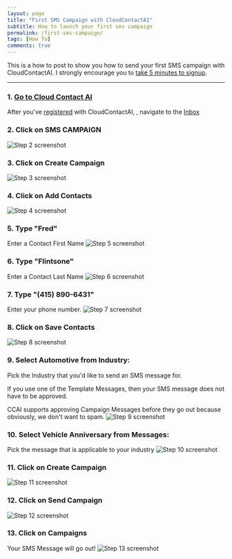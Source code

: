 ```yaml
---
layout: page
title: "First SMS Campaign with CloudContactAI"
subtitle: How to launch your first sms campaign 
permalink: /first-sms-campaign/
tags: [How To]
comments: true
---
```


This is a how to post to show you how to send your first SMS campaign with CloudContactAI.  I strongly encourage you to [take 5 minutes to signup](https://app.cloudcontactai.com/register).

***

### 1. [Go to Cloud Contact AI](https://app.cloudcontactai.com/inbox)
After you've [registered](https://app.cloudcontactai.com/register) with CloudContactAI, , navigate to the [Inbox](https://app.cloudcontactai.com/inbox)


### 2. Click on SMS CAMPAIGN
![Step 2 screenshot](https://images.tango.us/public/screenshot_41fffc0a-f0da-4742-8be5-b9042371b3b0.png?crop=focalpoint&fit=crop&fp-x=0.0578&fp-y=0.1521&fp-z=2.7629&w=1200&mark-w=0.2&mark-pad=0&mark64=aHR0cHM6Ly9pbWFnZXMudGFuZ28udXMvc3RhdGljL21hZGUtd2l0aC10YW5nby13YXRlcm1hcmsucG5n&ar=1792%3A1016)


### 3. Click on  Create Campaign
![Step 3 screenshot](https://images.tango.us/public/screenshot_b7f1551b-cb94-43b1-a9e7-fe41e5620bbd.png?crop=focalpoint&fit=crop&fp-x=0.1981&fp-y=0.1737&fp-z=2.4295&w=1200&mark-w=0.2&mark-pad=0&mark64=aHR0cHM6Ly9pbWFnZXMudGFuZ28udXMvc3RhdGljL21hZGUtd2l0aC10YW5nby13YXRlcm1hcmsucG5n&ar=1792%3A1016)


### 4. Click on  Add Contacts
![Step 4 screenshot](https://images.tango.us/public/screenshot_ff1a6956-cc4a-491c-975e-b5647d6332e2.png?crop=focalpoint&fit=crop&fp-x=0.1978&fp-y=0.4272&fp-z=2.7629&w=1200&mark-w=0.2&mark-pad=0&mark64=aHR0cHM6Ly9pbWFnZXMudGFuZ28udXMvc3RhdGljL21hZGUtd2l0aC10YW5nby13YXRlcm1hcmsucG5n&ar=1792%3A1016)


### 5. Type "Fred"
Enter a Contact First Name
![Step 5 screenshot](https://images.tango.us/public/screenshot_67d23255-e50c-45c0-adb5-9cb1a287a201.png?crop=focalpoint&fit=crop&fp-x=0.3630&fp-y=0.2466&fp-z=2.3622&w=1200&mark-w=0.2&mark-pad=0&mark64=aHR0cHM6Ly9pbWFnZXMudGFuZ28udXMvc3RhdGljL21hZGUtd2l0aC10YW5nby13YXRlcm1hcmsucG5n&ar=1792%3A1016)


### 6. Type "Flintsone"
Enter a Contact Last Name
![Step 6 screenshot](https://images.tango.us/public/screenshot_b30845eb-e327-4fd9-8831-0ebfbd32e85c.png?crop=focalpoint&fit=crop&fp-x=0.4997&fp-y=0.2466&fp-z=2.3622&w=1200&mark-w=0.2&mark-pad=0&mark64=aHR0cHM6Ly9pbWFnZXMudGFuZ28udXMvc3RhdGljL21hZGUtd2l0aC10YW5nby13YXRlcm1hcmsucG5n&ar=1792%3A1016)


### 7. Type "(415) 890-6431"
Enter your phone number.
![Step 7 screenshot](https://images.tango.us/public/screenshot_4ac6be4e-0a1d-440c-8919-177b4199f716.png?crop=focalpoint&fit=crop&fp-x=0.6359&fp-y=0.2466&fp-z=2.3622&w=1200&mark-w=0.2&mark-pad=0&mark64=aHR0cHM6Ly9pbWFnZXMudGFuZ28udXMvc3RhdGljL21hZGUtd2l0aC10YW5nby13YXRlcm1hcmsucG5n&ar=1792%3A1016)


### 8. Click on Save Contacts
![Step 8 screenshot](https://images.tango.us/public/screenshot_6396eab0-9f50-4e5f-94f4-e2cbb3c3a112.png?crop=focalpoint&fit=crop&fp-x=0.5000&fp-y=0.4109&fp-z=2.1394&w=1200&mark-w=0.2&mark-pad=0&mark64=aHR0cHM6Ly9pbWFnZXMudGFuZ28udXMvc3RhdGljL21hZGUtd2l0aC10YW5nby13YXRlcm1hcmsucG5n&ar=1792%3A1016)


### 9. Select Automotive from Industry:
Pick the Industry that you'd like to send an SMS message for.

If you use one of the Template Messages, then your SMS message does not have to be approved.

CCAI supports approving Campaign Messages before they go out because obviously, we don't want to spam.
![Step 9 screenshot](https://images.tango.us/public/screenshot_4622b3da-384d-4e19-8f22-84955ab28d4a.png?crop=focalpoint&fit=crop&fp-x=0.6738&fp-y=0.3529&fp-z=2.3957&w=1200&mark-w=0.2&mark-pad=0&mark64=aHR0cHM6Ly9pbWFnZXMudGFuZ28udXMvc3RhdGljL21hZGUtd2l0aC10YW5nby13YXRlcm1hcmsucG5n&ar=1792%3A1016)


### 10. Select Vehicle Anniversary from Messages:
Pick the message that is applicable to your industry
![Step 10 screenshot](https://images.tango.us/public/screenshot_abdd5849-fff9-458c-8922-173f9f7824ff.png?crop=focalpoint&fit=crop&fp-x=0.8725&fp-y=0.3529&fp-z=2.9900&w=1200&mark-w=0.2&mark-pad=0&mark64=aHR0cHM6Ly9pbWFnZXMudGFuZ28udXMvc3RhdGljL21hZGUtd2l0aC10YW5nby13YXRlcm1hcmsucG5n&ar=1792%3A1016)


### 11. Click on Create Campaign
![Step 11 screenshot](https://images.tango.us/public/screenshot_debfc21f-570d-4104-b44a-ea23f0778705.png?crop=focalpoint&fit=crop&fp-x=0.7732&fp-y=0.7288&fp-z=3.4676&w=1200&mark-w=0.2&mark-pad=0&mark64=aHR0cHM6Ly9pbWFnZXMudGFuZ28udXMvc3RhdGljL21hZGUtd2l0aC10YW5nby13YXRlcm1hcmsucG5n&ar=1792%3A1016)


### 12. Click on  Send Campaign
![Step 12 screenshot](https://images.tango.us/public/screenshot_b7f5b089-7f5c-4fbb-a625-748f91526e5e.png?crop=focalpoint&fit=crop&fp-x=0.5324&fp-y=0.4464&fp-z=2.4295&w=1200&mark-w=0.2&mark-pad=0&mark64=aHR0cHM6Ly9pbWFnZXMudGFuZ28udXMvc3RhdGljL21hZGUtd2l0aC10YW5nby13YXRlcm1hcmsucG5n&ar=1792%3A1016)


### 13. Click on Campaigns
Your SMS Message will go out!
![Step 13 screenshot](https://images.tango.us/public/screenshot_1cd736c8-8bff-479f-acd7-5690ee319cd9.png?crop=focalpoint&fit=crop&fp-x=0.5578&fp-y=0.4188&fp-z=1.1667&w=1200&mark-w=0.2&mark-pad=0&mark64=aHR0cHM6Ly9pbWFnZXMudGFuZ28udXMvc3RhdGljL21hZGUtd2l0aC10YW5nby13YXRlcm1hcmsucG5n&ar=1792%3A1016)


